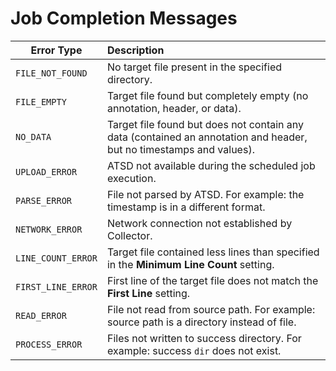 # Job Completion Messages

| **Error Type** | **Description** |
|---|:---|
`FILE_NOT_FOUND` | No target file present in the specified directory.
`FILE_EMPTY` | Target file found but completely empty (no annotation, header, or data).
`NO_DATA` | Target file found but does not contain any data (contained an annotation and header, but no timestamps and values).
`UPLOAD_ERROR` | ATSD not available during the scheduled job execution.
`PARSE_ERROR` | File not parsed by ATSD. For example: the timestamp is in a different format.
`NETWORK_ERROR` | Network connection not established by Collector.
`LINE_COUNT_ERROR` | Target file contained less lines than specified in the **Minimum Line Count** setting.
`FIRST_LINE_ERROR` | First line of the target file does not match the **First Line** setting.
`READ_ERROR` | File not read from source path. For example: source path is a directory instead of file.
`PROCESS_ERROR` | Files not written to success directory. For example: success `dir` does not exist.
